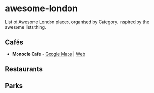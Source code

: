 # awesome-london
List of Awesome London places, organised by Category. Inspired by the awesome lists thing.

## Cafés

- **Monocle Cafe** - [Google Maps](https://www.google.co.uk/maps/place/Monocle+Caf%C3%A9/) | [Web](https://cafe.monocle.com/)

## Restaurants

## Parks
